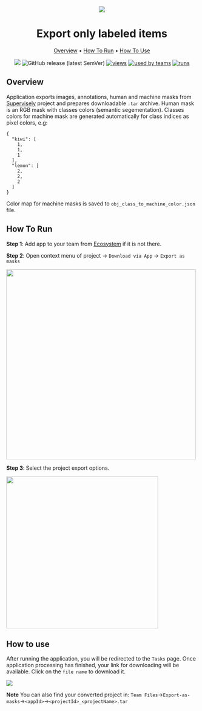 <div align="center" markdown>
<img src="https://i.imgur.com/dXSH2wY.png"/>


# Export only labeled items

<p align="center">
  <a href="#Overview">Overview</a> •
  <a href="#How-To-Run">How To Run</a> •
  <a href="#How-To-Use">How To Use</a>
</p>

[![](https://img.shields.io/badge/slack-chat-green.svg?logo=slack)](https://supervise.ly/slack)
![GitHub release (latest SemVer)](https://img.shields.io/github/v/release/supervisely-ecosystem/export-as-masks)
[![views](https://app.supervise.ly/public/api/v3/ecosystem.counters?repo=supervisely-ecosystem/export-as-masks&counter=views&label=views)](https://supervise.ly)
[![used by teams](https://app.supervise.ly/public/api/v3/ecosystem.counters?repo=supervisely-ecosystem/export-as-masks&counter=downloads&label=used%20by%20teams)](https://supervise.ly)
[![runs](https://app.supervise.ly/public/api/v3/ecosystem.counters?repo=supervisely-ecosystem/export-as-masks&counter=runs&label=runs&123)](https://supervise.ly)

</div>

## Overview

Application exports images, annotations, human and machine masks from [Supervisely](https://app.supervise.ly) project and prepares downloadable `.tar` archive. Human mask is an RGB mask with classes colors (semantic segementation). Classes colors for machine mask are generated automatically for class indices as pixel colors, 
e.g:
```text
{
  "kiwi": [
    1,
    1,
    1
  ],
  "lemon": [
    2,
    2,
    2
  ]
}
```
Color map for machine masks is saved to `obj_class_to_machine_color.json` file.

## How To Run 
**Step 1**: Add app to your team from [Ecosystem](https://app.supervise.ly/apps/ecosystem/export-as-masks) if it is not there.

**Step 2**: Open context menu of project -> `Download via App` -> `Export as masks` 

<img src="https://i.imgur.com/IcceeId.png" width="500"/>

**Step 3**: Select the project export options.

<img src="https://i.imgur.com/ep9i3Xb.png" width="400"/>

## How to use

After running the application, you will be redirected to the `Tasks` page. Once application processing has finished, your link for downloading will be available. Click on the `file name` to download it.

<img src="https://i.imgur.com/hibPn9b.png"/>

**Note** You can also find your converted project in: `Team Files`->`Export-as-masks`->`<appId>`->`<projectId>_<projectName>.tar`

